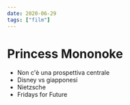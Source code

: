 ```yaml
---
date: 2020-06-29
tags: ["film"]
---
```

# Princess Mononoke

- Non c'è una prospettiva centrale
- Disney vs giapponesi
- Nietzsche
- Fridays for Future
